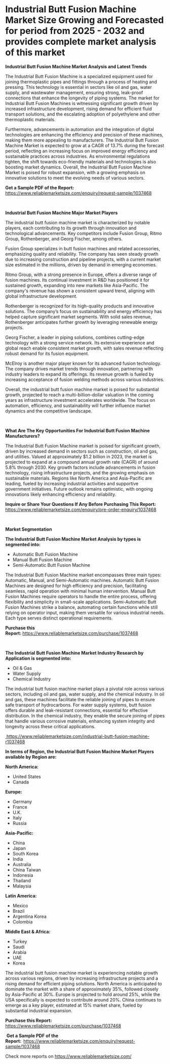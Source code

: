 <p><h1>Industrial Butt Fusion Machine Market Size Growing and Forecasted for period from 2025 - 2032 and provides complete market analysis of this market</h1></p><p><strong>Industrial Butt Fusion Machine Market Analysis and Latest Trends</strong></p>
<p><p>The Industrial Butt Fusion Machine is a specialized equipment used for joining thermoplastic pipes and fittings through a process of heating and pressing. This technology is essential in sectors like oil and gas, water supply, and wastewater management, ensuring strong, leak-proof connections that enhance the longevity of piping systems. The market for Industrial Butt Fusion Machines is witnessing significant growth driven by increased infrastructure development, rising demand for efficient fluid transport solutions, and the escalating adoption of polyethylene and other thermoplastic materials.</p><p>Furthermore, advancements in automation and the integration of digital technologies are enhancing the efficiency and precision of these machines, making them more appealing to manufacturers. The Industrial Butt Fusion Machine Market is expected to grow at a CAGR of 13.7% during the forecast period, reflecting an increasing focus on improved energy efficiency and sustainable practices across industries. As environmental regulations tighten, the shift towards eco-friendly materials and technologies is also boosting market dynamics. Overall, the Industrial Butt Fusion Machine Market is poised for robust expansion, with a growing emphasis on innovative solutions to meet the evolving needs of various sectors.</p></p>
<p><strong>Get a Sample PDF of the Report:&nbsp;</strong> <a href="https://www.reliablemarketsize.com/enquiry/request-sample/1037468?utm_campaign=2759&utm_medium=2&utm_source=Github&utm_content=ia&utm_term=21032025&utm_id=industrial-butt-fusion-machine">https://www.reliablemarketsize.com/enquiry/request-sample/1037468</a></p>
<p>&nbsp;</p>
<p><strong>Industrial Butt Fusion Machine Major Market Players</strong></p>
<p><p>The industrial butt fusion machine market is characterized by notable players, each contributing to its growth through innovation and technological advancements. Key competitors include Fusion Group, Ritmo Group, Rothenberger, and Georg Fischer, among others.</p><p>Fusion Group specializes in butt fusion machines and related accessories, emphasizing quality and reliability. The company has seen steady growth due to increasing construction and pipeline projects, with a current market size estimated in the millions, driven by demand in emerging economies.</p><p>Ritmo Group, with a strong presence in Europe, offers a diverse range of fusion machines. Its continual investment in R&D has positioned it for sustained growth, expanding into new markets like Asia-Pacific. The company's revenue has shown a consistent upward trend, aligning with global infrastructure development.</p><p>Rothenberger is recognized for its high-quality products and innovative solutions. The company’s focus on sustainability and energy efficiency has helped capture significant market segments. With solid sales revenue, Rothenberger anticipates further growth by leveraging renewable energy projects.</p><p>Georg Fischer, a leader in piping solutions, combines cutting-edge technology with a strong service network. Its extensive experience and global reach enable consistent market growth, with sales revenue reflecting robust demand for its fusion equipment.</p><p>McElroy is another major player known for its advanced fusion technology. The company drives market trends through innovation, partnering with industry leaders to expand its offerings. Its revenue growth is fueled by increasing acceptance of fusion welding methods across various industries.</p><p>Overall, the industrial butt fusion machine market is poised for substantial growth, projected to reach a multi-billion-dollar valuation in the coming years as infrastructure investment accelerates worldwide. The focus on automation, efficiency, and sustainability will further influence market dynamics and the competitive landscape.</p></p>
<p>&nbsp;</p>
<p><strong>What Are The Key Opportunities For Industrial Butt Fusion Machine Manufacturers?</strong></p>
<p><p>The Industrial Butt Fusion Machine market is poised for significant growth, driven by increased demand in sectors such as construction, oil and gas, and utilities. Valued at approximately $1.2 billion in 2023, the market is projected to expand at a compound annual growth rate (CAGR) of around 5.8% through 2030. Key growth factors include advancements in fusion technology, rising infrastructure projects, and the growing emphasis on sustainable materials. Regions like North America and Asia-Pacific are leading, fueled by increasing industrial activities and supportive government initiatives. Future outlook remains optimistic, with ongoing innovations likely enhancing efficiency and reliability.</p></p>
<p><strong>Inquire or Share Your Questions If Any Before Purchasing This Report:</strong> <a href="https://www.reliablemarketsize.com/enquiry/pre-order-enquiry/1037468?utm_campaign=2759&utm_medium=2&utm_source=Github&utm_content=ia&utm_term=21032025&utm_id=industrial-butt-fusion-machine">https://www.reliablemarketsize.com/enquiry/pre-order-enquiry/1037468</a></p>
<p>&nbsp;</p>
<p><strong>Market Segmentation</strong></p>
<p><strong>The Industrial Butt Fusion Machine Market Analysis by types is segmented into:</strong></p>
<p><ul><li>Automatic Butt Fusion Machine</li><li>Manual Butt Fusion Machine</li><li>Semi-Automatic Butt Fusion Machine</li></ul></p>
<p><p>The Industrial Butt Fusion Machine market encompasses three main types: Automatic, Manual, and Semi-Automatic machines. Automatic Butt Fusion Machines are designed for high efficiency and precision, facilitating seamless, rapid operation with minimal human intervention. Manual Butt Fusion Machines require operators to handle the entire process, offering flexibility and simplicity in small-scale applications. Semi-Automatic Butt Fusion Machines strike a balance, automating certain functions while still relying on operator input, making them versatile for various industrial needs. Each type serves distinct operational requirements.</p></p>
<p><strong>Purchase this Report:&nbsp;</strong><a href="https://www.reliablemarketsize.com/purchase/1037468?utm_campaign=2759&utm_medium=2&utm_source=Github&utm_content=ia&utm_term=21032025&utm_id=industrial-butt-fusion-machine">https://www.reliablemarketsize.com/purchase/1037468</a></p>
<p>&nbsp;</p>
<p><strong>The Industrial Butt Fusion Machine Market Industry Research by Application is segmented into:</strong></p>
<p><ul><li>Oil & Gas</li><li>Water Supply</li><li>Chemical Industry</li></ul></p>
<p><p>The industrial butt fusion machine market plays a pivotal role across various sectors, including oil and gas, water supply, and the chemical industry. In oil and gas, these machines facilitate the reliable joining of pipes to ensure safe transport of hydrocarbons. For water supply systems, butt fusion offers durable and leak-resistant connections, essential for effective distribution. In the chemical industry, they enable the secure joining of pipes that handle various corrosive materials, enhancing system integrity and longevity across these critical applications.</p></p>
<p><a href="https://www.reliablemarketsize.com/industrial-butt-fusion-machine-r1037468?utm_campaign=2759&utm_medium=2&utm_source=Github&utm_content=ia&utm_term=21032025&utm_id=industrial-butt-fusion-machine">&nbsp;https://www.reliablemarketsize.com/industrial-butt-fusion-machine-r1037468</a></p>
<p><strong>In terms of Region, the Industrial Butt Fusion Machine Market Players available by Region are:</strong></p>
<p>
    <p> <strong> North America: </strong>
        <ul>
            <li>United States</li>
            <li>Canada</li>
        </ul>
        </p> 
    <p> <strong> Europe: </strong>
        <ul>
            <li>Germany</li>
            <li>France</li>
            <li>U.K.</li>
            <li>Italy</li>
            <li>Russia</li>
        </ul>
        </p> 
    <p> <strong> Asia-Pacific: </strong>
        <ul>
            <li>China</li>
            <li>Japan</li>
            <li>South Korea</li>
            <li>India</li>
            <li>Australia</li>
            <li>China Taiwan</li>
            <li>Indonesia</li>
            <li>Thailand</li>
            <li>Malaysia</li>
        </ul>
        </p> 
    <p> <strong> Latin America: </strong>
        <ul>
            <li>Mexico</li>
            <li>Brazil</li>
            <li>Argentina Korea</li>
            <li>Colombia</li>
        </ul>
        </p> 
    <p> <strong> Middle East & Africa: </strong>
        <ul>
            <li>Turkey</li>
            <li>Saudi</li>
            <li>Arabia</li>
            <li>UAE</li>
            <li>Korea</li>
        </ul>
    </p>
    </p>
<p><p>The industrial butt fusion machine market is experiencing notable growth across various regions, driven by increasing infrastructure projects and a rising demand for efficient piping solutions. North America is anticipated to dominate the market with a share of approximately 35%, followed closely by Asia-Pacific at 30%. Europe is projected to hold around 25%, while the USA specifically is expected to contribute around 20%. China continues to emerge as a key player, estimated at 15% market share, fueled by substantial industrial expansion.</p></p>
<p><strong>Purchase this Report: </strong><a href="https://www.reliablemarketsize.com/purchase/1037468?utm_campaign=2759&utm_medium=2&utm_source=Github&utm_content=ia&utm_term=21032025&utm_id=industrial-butt-fusion-machine">https://www.reliablemarketsize.com/purchase/1037468</a></p>
<p>&nbsp;<strong>Get a Sample PDF of the Report:&nbsp;&nbsp;</strong><a href="https://www.reliablemarketsize.com/enquiry/request-sample/1037468?utm_campaign=2759&utm_medium=2&utm_source=Github&utm_content=ia&utm_term=21032025&utm_id=industrial-butt-fusion-machine">https://www.reliablemarketsize.com/enquiry/request-sample/1037468</a></p>
<p><strong></strong></p>
<p>Check more reports on <a href="https://www.reliablemarketsize.com/?utm_campaign=2759&utm_medium=2&utm_source=Github&utm_content=ia&utm_term=21032025&utm_id=industrial-butt-fusion-machine">https://www.reliablemarketsize.com/</a></p>
